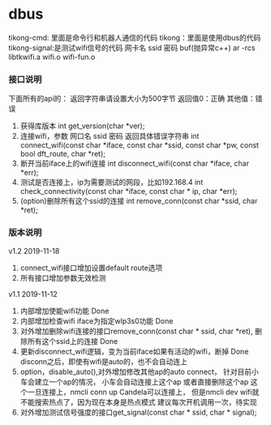 # dbus
tikong-cmd: 里面是命令行和机器人通信的代码
tikong：里面是使用dbus的代码
tikong-signal:是测试wifi信号的代码
网卡名 ssid 密码 buf(抛异常c++) 
ar -rcs libtkwifi.a wifi.o wifi-fun.o 

### 接口说明
下面所有的api的：
返回字符串请设置大小为500字节
返回值0：正确 其他值：错误
1. 获得库版本
int get_version(char *ver);
2. 连接wifi，参数 网口名 ssid 密码 返回具体错误字符串
int connect_wifi(const char *iface, const char *ssid, const char *pw, const bool dft_route, char *ret);
3. 断开当前iface上的wifi连接
int disconnect_wifi(const char *iface, char *err);
4. 测试是否连接上，ip为需要测试的网段，比如192.168.4
int check_connectivity(const char *iface, const char * ip, char *err);
5. (option)删除所有这个ssid的连接
int remove_conn(const char *ssid, char *ret);  

### 版本说明
v1.2 2019-11-18
1. connect_wifi接口增加设置default route选项
2. 所有接口增加参数无效检测

v1.1 2019-11-12
1. 内部增加使能wifi功能 Done
2. 内部增加检查wifi iface为指定wlp3s0功能 Done
3. 对外增加删除wifi连接的接口remove_conn(const char * ssid, char *ret),
    删除所有这个ssid上的连接 Done
4. 更新disconnect_wifi逻辑，变为当前iface如果有活动的wifi，断掉 Done
disconn之后，即使有wifi是auto的，也不会自动连上
5. option，disable_auto(),对外增加修改其他ap的auto connect，
    针对目前小车会建立一个ap的情况，
    小车会自动连接上这个ap
    或者直接删除这个ap
    这个一旦连接上，nmcli conn up Candela可以连接上，
    但是nmcli dev wifi就不能搜索热点了，因为现在本身是热点模式
    建议每次开机调用一次，待实现
5. 对外增加测试信号强度的接口get_signal(const char * ssid, char * signal);
